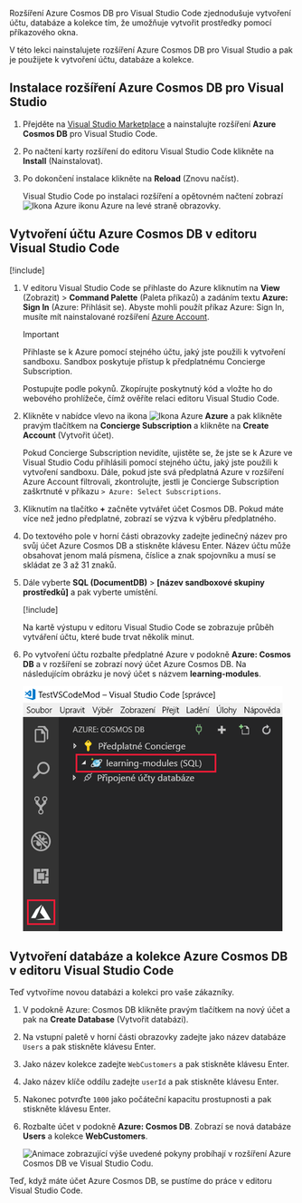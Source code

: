 Rozšíření Azure Cosmos DB pro Visual Studio Code zjednodušuje vytvoření účtu, databáze a kolekce tím, že umožňuje vytvořit prostředky pomocí příkazového okna.

V této lekci nainstalujete rozšíření Azure Cosmos DB pro Visual Studio a pak je použijete k vytvoření účtu, databáze a kolekce.

## <a name="install-the-azure-cosmos-db-extension-for-visual-studio"></a>Instalace rozšíření Azure Cosmos DB pro Visual Studio

1. Přejděte na [Visual Studio Marketplace](https://marketplace.visualstudio.com/items?itemName=ms-azuretools.vscode-cosmosdb) a nainstalujte rozšíření **Azure Cosmos DB** pro Visual Studio Code.

1. Po načtení karty rozšíření do editoru Visual Studio Code klikněte na **Install** (Nainstalovat).

1. Po dokončení instalace klikněte na **Reload** (Znovu načíst).

    Visual Studio Code po instalaci rozšíření a opětovném načtení zobrazí ![Ikona Azure](../media/2-setup/visual-studio-code-explorer-icon.png) ikonu Azure na levé straně obrazovky.

## <a name="create-an-azure-cosmos-db-account-in-visual-studio-code"></a>Vytvoření účtu Azure Cosmos DB v editoru Visual Studio Code

[!include[](../../../includes/azure-sandbox-activate.md)]

1. V editoru Visual Studio Code se přihlaste do Azure kliknutím na **View** (Zobrazit)  > **Command Palette** (Paleta příkazů) a zadáním textu **Azure: Sign In** (Azure: Přihlásit se). Abyste mohli použít příkaz Azure: Sign In, musíte mít nainstalované rozšíření [Azure Account](https://marketplace.visualstudio.com/items?itemName=ms-vscode.azure-account).

    > [!IMPORTANT]
    > Přihlaste se k Azure pomocí stejného účtu, jaký jste použili k vytvoření sandboxu. Sandbox poskytuje přístup k předplatnému Concierge Subscription.

    Postupujte podle pokynů. Zkopírujte poskytnutý kód a vložte ho do webového prohlížeče, čímž ověříte relaci editoru Visual Studio Code.

1. Klikněte v nabídce vlevo na ikona ![Ikona Azure](../media/2-setup/visual-studio-code-explorer-icon.png) **Azure** a pak klikněte pravým tlačítkem na **Concierge Subscription** a klikněte na **Create Account** (Vytvořit účet).

    Pokud Concierge Subscription nevidíte, ujistěte se, že jste se k Azure ve Visual Studio Codu přihlásili pomocí stejného účtu, jaký jste použili k vytvoření sandboxu. Dále, pokud jste svá předplatná Azure v rozšíření Azure Account filtrovali, zkontrolujte, jestli je Concierge Subscription zaškrtnuté v příkazu `> Azure: Select Subscriptions`.

1. Kliknutím na tlačítko __+__ začněte vytvářet účet Cosmos DB. Pokud máte více než jedno předplatné, zobrazí se výzva k výběru předplatného.

1. Do textového pole v horní části obrazovky zadejte jedinečný název pro svůj účet Azure Cosmos DB a stiskněte klávesu Enter. Název účtu může obsahovat jenom malá písmena, číslice a znak spojovníku a musí se skládat ze 3 až 31 znaků.

1. Dále vyberte **SQL (DocumentDB)** > **<rgn>[název sandboxové skupiny prostředků]</rgn>** a pak vyberte umístění.

    [!include[](../../../includes/azure-sandbox-regions-first-mention-note-friendly.md)]

    Na kartě výstupu v editoru Visual Studio Code se zobrazuje průběh vytváření účtu, které bude trvat několik minut.

1. Po vytvoření účtu rozbalte předplatné Azure v podokně **Azure: Cosmos DB** a v rozšíření se zobrazí nový účet Azure Cosmos DB. Na následujícím obrázku je nový účet s názvem **learning-modules**.

    ![Rozšíření editoru Visual Studio Code v aplikaci Azure Cosmos DB](../media/2-setup/azure-cosmos-db-vs-code-extension.png)

## <a name="create-an-azure-cosmos-db-database-and-collection-in-visual-studio-code"></a>Vytvoření databáze a kolekce Azure Cosmos DB v editoru Visual Studio Code

Teď vytvoříme novou databázi a kolekci pro vaše zákazníky.

1. V podokně Azure: Cosmos DB klikněte pravým tlačítkem na nový účet a pak na **Create Database** (Vytvořit databázi).
1. Na vstupní paletě v horní části obrazovky zadejte jako název databáze `Users` a pak stiskněte klávesu Enter.
1. Jako název kolekce zadejte `WebCustomers` a pak stiskněte klávesu Enter.
1. Jako název klíče oddílu zadejte `userId` a pak stiskněte klávesu Enter.
1. Nakonec potvrďte `1000` jako počáteční kapacitu prostupnosti a pak stiskněte klávesu Enter.
1. Rozbalte účet v podokně **Azure: Cosmos DB**. Zobrazí se nová databáze **Users** a kolekce **WebCustomers**.

    ![Animace zobrazující výše uvedené pokyny probíhají v rozšíření Azure Cosmos DB ve Visual Studio Codu.](../media/2-setup/vs-code-azure-cosmos-db-extension.gif)

Teď, když máte účet Azure Cosmos DB, se pustíme do práce v editoru Visual Studio Code.
